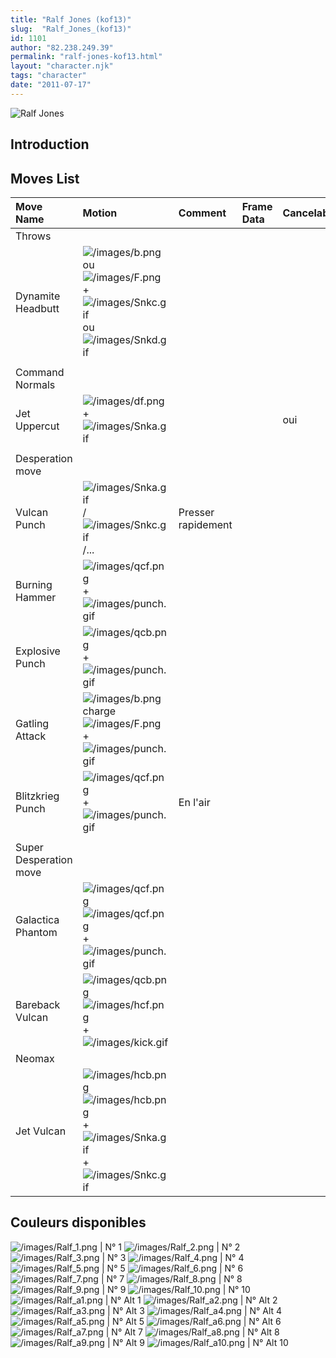 ```yaml
---
title: "Ralf Jones (kof13)"
slug:  "Ralf_Jones_(kof13)"
id: 1101
author: "82.238.249.39"
permalink: "ralf-jones-kof13.html"
layout: "character.njk"
tags: "character"
date: "2011-07-17"
---
```



![Ralf Jones](/images/Ralfkof13.gif "Ralf Jones")

## Introduction

## Moves List

| Move Name              | Motion                                                                                                                                                         | Comment            | Frame Data | Cancelable | Damage LOW/HIGH/EX |
|:-----------------------|:---------------------------------------------------------------------------------------------------------------------------------------------------------------|:-------------------|:-----------|:-----------|:-------------------|
| Throws                 |                                                                                                                                                                |                    |            |            |                    |
| Dynamite Headbutt      | ![](/images/b.png "/images/b.png")ou ![](/images/F.png "/images/F.png") + ![](/images/Snkc.gif "/images/Snkc.gif") ou ![](/images/Snkd.gif "/images/Snkd.gif") |                    |            |            | 100                |
|                        |                                                                                                                                                                |                    |            |            |                    |
| Command Normals        |                                                                                                                                                                |                    |            |            |                    |
| Jet Uppercut           | ![](/images/df.png "/images/df.png") + ![](/images/Snka.gif "/images/Snka.gif")                                                                                |                    |            | oui        | 65                 |
|                        |                                                                                                                                                                |                    |            |            |                    |
| Desperation move       |                                                                                                                                                                |                    |            |            |                    |
| Vulcan Punch           | ![](/images/Snka.gif "/images/Snka.gif")/![](/images/Snkc.gif "/images/Snkc.gif")/...                                                                          | Presser rapidement |            |            |                    |
| Burning Hammer         | ![](/images/qcf.png "/images/qcf.png") + ![](/images/punch.gif "/images/punch.gif")                                                                            |                    |            |            |                    |
| Explosive Punch        | ![](/images/qcb.png "/images/qcb.png") + ![](/images/punch.gif "/images/punch.gif")                                                                            |                    |            |            |                    |
| Gatling Attack         | ![](/images/b.png "/images/b.png")charge![](/images/F.png "/images/F.png") + ![](/images/punch.gif "/images/punch.gif")                                        |                    |            |            |                    |
| Blitzkrieg Punch       | ![](/images/qcf.png "/images/qcf.png") +![](/images/punch.gif "/images/punch.gif")                                                                             | En l'air           |            |            |                    |
|                        |                                                                                                                                                                |                    |            |            |                    |
| Super Desperation move |                                                                                                                                                                |                    |            |            |                    |
| Galactica Phantom      | ![](/images/qcf.png "/images/qcf.png")![](/images/qcf.png "/images/qcf.png") + ![](/images/punch.gif "/images/punch.gif")                                      |                    |            |            |                    |
| Bareback Vulcan        | ![](/images/qcb.png "/images/qcb.png")![](/images/hcf.png "/images/hcf.png") + ![](/images/kick.gif "/images/kick.gif")                                        |                    |            |            |                    |
| Neomax                 |                                                                                                                                                                |                    |            |            |                    |
| Jet Vulcan             | ![](/images/hcb.png "/images/hcb.png")![](/images/hcb.png "/images/hcb.png")+![](/images/Snka.gif "/images/Snka.gif")+![](/images/Snkc.gif "/images/Snkc.gif") |                    |            |            |                    |

## Couleurs disponibles

![](/images/Ralf_1.png "/images/Ralf_1.png") \| N° 1
![](/images/Ralf_2.png "/images/Ralf_2.png") \| N° 2
![](/images/Ralf_3.png "/images/Ralf_3.png") \| N° 3
![](/images/Ralf_4.png "/images/Ralf_4.png") \| N° 4
![](/images/Ralf_5.png "/images/Ralf_5.png") \| N° 5
![](/images/Ralf_6.png "/images/Ralf_6.png") \| N° 6
![](/images/Ralf_7.png "/images/Ralf_7.png") \| N° 7
![](/images/Ralf_8.png "/images/Ralf_8.png") \| N° 8
![](/images/Ralf_9.png "/images/Ralf_9.png") \| N° 9
![](/images/Ralf_10.png "/images/Ralf_10.png") \| N° 10
![](/images/Ralf_a1.png "/images/Ralf_a1.png") \| N° Alt 1
![](/images/Ralf_a2.png "/images/Ralf_a2.png") \| N° Alt 2
![](/images/Ralf_a3.png "/images/Ralf_a3.png") \| N° Alt 3
![](/images/Ralf_a4.png "/images/Ralf_a4.png") \| N° Alt 4
![](/images/Ralf_a5.png "/images/Ralf_a5.png") \| N° Alt 5
![](/images/Ralf_a6.png "/images/Ralf_a6.png") \| N° Alt 6
![](/images/Ralf_a7.png "/images/Ralf_a7.png") \| N° Alt 7
![](/images/Ralf_a8.png "/images/Ralf_a8.png") \| N° Alt 8
![](/images/Ralf_a9.png "/images/Ralf_a9.png") \| N° Alt 9
![](/images/Ralf_a10.png "/images/Ralf_a10.png") \| N° Alt 10

